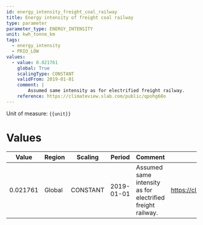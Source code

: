```yaml
---
id: energy_intensity_freight_coal_railway
title: Energy intensity of freight coal railway
type: parameter
parameter_type: ENERGY_INTENSITY
unit: kwh_tonne_km
tags:
  - energy_intensity
  - PRIO_LOW
values:
  - value: 0.021761
    global: True
    scalingType: CONSTANT
    validFrom: 2019-01-01
    comment: |
        Assumed same intensity as for electrified freight railway.
    reference: https://climateview.slab.com/public/qpohg68o
---
```



Unit of measure: `{{unit}}`


# Values


| Value | Region | Scaling | Period | Comment | Reference |
|-------|--------|---------|--------|---------|-----------|
| 0.021761 | Global | CONSTANT | 2019-01-01 | Assumed same intensity as for electrified freight railway. | https://climateview.slab.com/public/qpohg68o |


